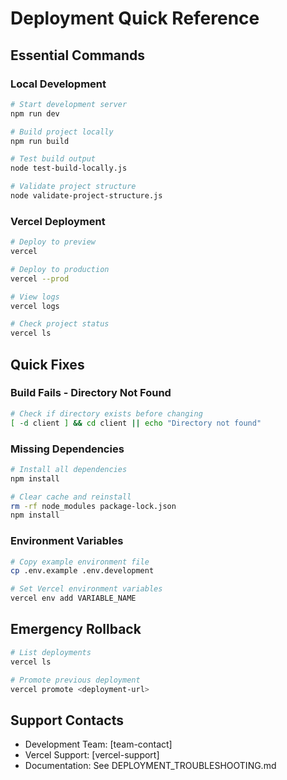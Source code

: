 # Deployment Quick Reference

## Essential Commands

### Local Development
```bash
# Start development server
npm run dev

# Build project locally
npm run build

# Test build output
node test-build-locally.js

# Validate project structure
node validate-project-structure.js
```

### Vercel Deployment
```bash
# Deploy to preview
vercel

# Deploy to production
vercel --prod

# View logs
vercel logs

# Check project status
vercel ls
```

## Quick Fixes

### Build Fails - Directory Not Found
```bash
# Check if directory exists before changing
[ -d client ] && cd client || echo "Directory not found"
```

### Missing Dependencies
```bash
# Install all dependencies
npm install

# Clear cache and reinstall
rm -rf node_modules package-lock.json
npm install
```

### Environment Variables
```bash
# Copy example environment file
cp .env.example .env.development

# Set Vercel environment variables
vercel env add VARIABLE_NAME
```

## Emergency Rollback
```bash
# List deployments
vercel ls

# Promote previous deployment
vercel promote <deployment-url>
```

## Support Contacts
- Development Team: [team-contact]
- Vercel Support: [vercel-support]
- Documentation: See DEPLOYMENT_TROUBLESHOOTING.md